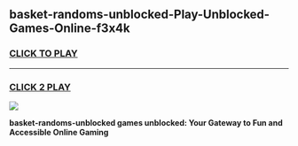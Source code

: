 
## basket-randoms-unblocked-Play-Unblocked-Games-Online-f3x4k
<h3>
<a href="https://premium76.site?title=basket-randoms-unblocked&ref=25A">CLICK TO PLAY</a></h3>
<hr>

<h3>
<a href="https://premium76.site?title=basket-randoms-unblocked&ref=25A">CLICK 2 PLAY</a>
  
</h3>

<a href="https://premium76.site?title=basket-randoms-unblocked&ref=25A"><img src="https://clearcache.store/games.png"></a>


**basket-randoms-unblocked games unblocked: Your Gateway to Fun and Accessible Online Gaming**
